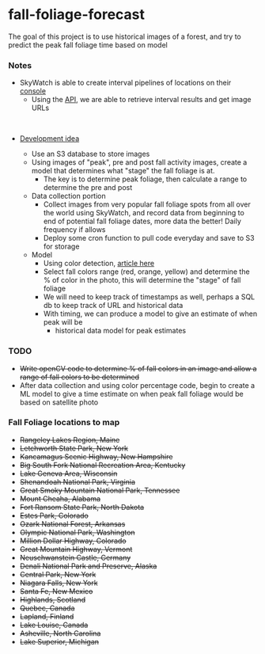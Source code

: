 # fall-foliage-forecast

The goal of this project is to use historical images of a forest, and try to predict the peak fall foliage time based on model

### Notes
- SkyWatch is able to create interval pipelines of locations on their [console](https://console.earthcache.com/)
    - Using the [API](https://api-docs.earthcache.com/#tag/intervalResults/operation/intervalResultsList), we are able to retrieve interval results and get image URLs
<br/>

- <u>Development idea</u>

    - Use an S3 database to store images
    - Using images of "peak", pre and post fall activity images, create a model that determines what "stage" the fall foliage is at.
        - The key is to determine peak foliage, then calculate a range to determine the pre and post
    - Data collection portion
        - Collect images from very popular fall foliage spots from all over the world using SkyWatch, and record data from beginning to end of potential fall foliage dates, more data the better! Daily frequency if allows
        - Deploy some cron function to pull code everyday and save to S3 for storage
    - Model
        - Using color detection, [article here](https://pyimagesearch.com/2014/08/04/opencv-python-color-detection/)
        - Select fall colors range (red, orange, yellow) and determine the % of color in the photo, this will determine the "stage" of fall foliage
        - We will need to keep track of timestamps as well, perhaps a SQL db to keep track of URL and historical data
        - With timing, we can produce a model to give an estimate of when peak will be
            - historical data model for peak estimates

### TODO
- <s>Write openCV code to determine % of fall colors in an image and allow a range of fall colors to be determined</s>
- After data collection and using color percentage code, begin to create a ML model to give a time estimate on when peak fall foliage would be based on satellite photo


### Fall Foliage locations to map
- <s>Rangeley Lakes Region, Maine</s>
- <s>Letchworth State Park, New York</s>
- <s>Kancamagus Scenic Highway, New Hampshire</s>
- <s>Big South Fork National Recreation Area, Kentucky</s>
- <s>Lake Geneva Area, Wisconsin</s>
- <s>Shenandoah National Park, Virginia</s>
- <s>Great Smoky Mountain National Park, Tennessee</s>
- <s>Mount Cheaha, Alabama</s>
- <s>Fort Ransom State Park, North Dakota</s>
- <s>Estes Park, Colorado</s>
- <s>Ozark National Forest, Arkansas</s>
- <s>Olympic National Park, Washington</s>
- <s>Million Dollar Highway, Colorado</s>
- <s>Great Mountain Highway, Vermont</s>
- <s>Neuschwanstein Castle, Germany</s>
- <s>Denali National Park and Preserve, Alaska</s>
- <s>Central Park, New York</s>
- <s>Niagara Falls, New York</s>
- <s>Santa Fe, New Mexico</s>
- <s>Highlands, Scotland</s>
- <s>Quebec, Canada</s>
- <s>Lapland, Finland</s>
- <s>Lake Louise, Canada</s>
- <s>Asheville, North Carolina</s>
- <s>Lake Superior, Michigan</s>